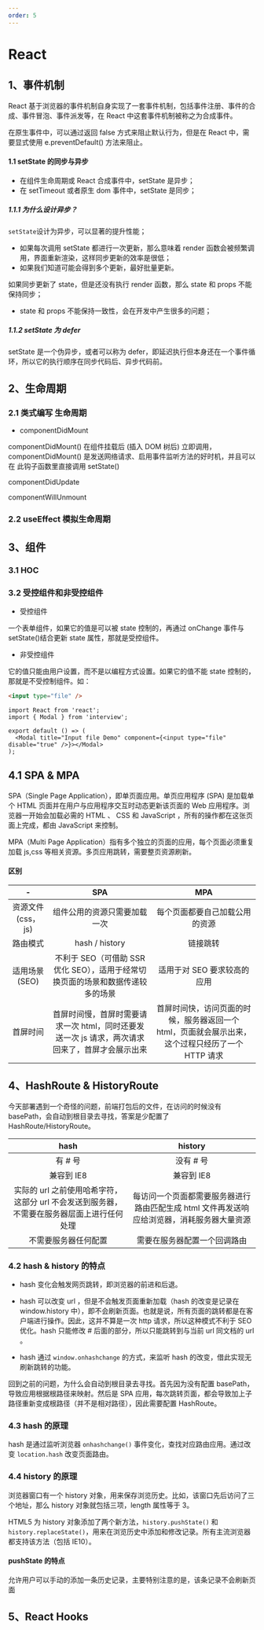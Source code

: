 ```yaml
---
order: 5
---
```


# React

## 1、事件机制

React 基于浏览器的事件机制自身实现了一套事件机制，包括事件注册、事件的合成、事件冒泡、事件派发等，在 React 中这套事件机制被称之为合成事件。

在原生事件中，可以通过返回 false 方式来阻止默认行为，但是在 React 中，需要显式使用 e.preventDefault() 方法来阻止。

#### 1.1 setState 的同步与异步

- 在组件生命周期或 React 合成事件中，setState 是异步；
- 在 setTimeout 或者原生 dom 事件中，setState 是同步；

##### 1.1.1 为什么设计异步？

`setState`设计为异步，可以显著的提升性能；

- 如果每次调用 setState 都进行一次更新，那么意味着 render 函数会被频繁调用，界面重新渲染，这样同步更新的效率是很低；
- 如果我们知道可能会得到多个更新，最好批量更新。

如果同步更新了 state，但是还没有执行 render 函数，那么 state 和 props 不能保持同步；

- state 和 props 不能保持一致性，会在开发中产生很多的问题；

##### 1.1.2 setState 为 defer

setState 是一个伪异步，或者可以称为 defer，即延迟执行但本身还在一个事件循环，所以它的执行顺序在同步代码后、异步代码前。

## 2、生命周期

### 2.1 类式编写 生命周期

- componentDidMount

componentDidMount() 在组件挂载后 (插入 DOM 树后) 立即调用，componentDidMount() 是发送网络请求、启用事件监听方法的好时机，并且可以在 此钩子函数里直接调用 setState()

componentDidUpdate

componentWillUnmount

### 2.2 useEffect 模拟生命周期

## 3、组件

### 3.1 HOC

### 3.2 受控组件和非受控组件

- 受控组件

一个表单组件，如果它的值是可以被 state 控制的，再通过 onChange 事件与 setState()结合更新 state 属性，那就是受控组件。

- 非受控组件

它的值只能由用户设置，而不是以编程方式设置。如果它的值不能 state 控制的，那就是不受控制组件。如：

```html
<input type="file" />
```

```tsx
import React from 'react';
import { Modal } from 'interview';

export default () => (
  <Modal title="Input file Demo" component={<input type="file" disable="true" />}></Modal>
);
```

## 4.1 SPA & MPA

SPA（Single Page Application），即单页面应用。单页应用程序 (SPA) 是加载单个 HTML 页面并在用户与应用程序交互时动态更新该页面的 Web 应用程序。浏览器一开始会加载必需的 HTML 、 CSS 和 JavaScript ，所有的操作都在这张页面上完成，都由 JavaScript 来控制。

MPA（Multi Page Application）指有多个独立的页面的应用，每个页面必须重复加载 js,css 等相关资源。多页应用跳转，需要整页资源刷新。

#### 区别

| - | SPA | MPA |
| :-: | :-: | :-: |
| 资源文件(css，js) | 组件公用的资源只需要加载一次 | 每个页面都要自己加载公用的资源 |
| 路由模式 | hash / history | 链接跳转 |
| 适用场景(SEO) | 不利于 SEO（可借助 SSR 优化 SEO），适用于经常切换页面的场景和数据传递较多的场景 | 适用于对 SEO 要求较高的应用 |
| 首屏时间 | 首屏时间慢，首屏时需要请求一次 html，同时还要发送一次 js 请求，两次请求回来了，首屏才会展示出来 | 首屏时间快，访问页面的时候，服务器返回一个 html，页面就会展示出来，这个过程只经历了一个 HTTP 请求 |

## 4、HashRoute & HistoryRoute

今天部署遇到一个奇怪的问题，前端打包后的文件，在访问的时候没有 basePath，会自动到根目录去寻找，答案是少配置了 HashRoute/HistoryRoute。

| hash | history |
| :-: | :-: |
| 有 # 号 | 没有 # 号 |
| 兼容到 IE8 | 兼容到 IE8 |
| 实际的 url 之前使用哈希字符，这部分 url 不会发送到服务器，不需要在服务器层面上进行任何处理 | 每访问一个页面都需要服务器进行路由匹配生成 html 文件再发送响应给浏览器，消耗服务器大量资源 |
| 不需要服务器任何配置 | 需要在服务器配置一个回调路由 |

### 4.2 hash & history 的特点

- hash 变化会触发网页跳转，即浏览器的前进和后退。

- hash 可以改变 url ，但是不会触发页面重新加载（hash 的改变是记录在 window.history 中），即不会刷新页面。也就是说，所有页面的跳转都是在客户端进行操作。因此，这并不算是一次 http 请求，所以这种模式不利于 SEO 优化。hash 只能修改 # 后面的部分，所以只能跳转到与当前 url 同文档的 url 。

- hash 通过 `window.onhashchange` 的方式，来监听 hash 的改变，借此实现无刷新跳转的功能。

回到之前的问题，为什么会自动到根目录去寻找。首先因为没有配置 basePath，导致应用根据根路径来映射。然后是 SPA 应用，每次跳转页面，都会导致加上子路径重新变成根路径（并不是相对路径），因此需要配置 HashRoute。

### 4.3 hash 的原理

hash 是通过监听浏览器 `onhashchange()` 事件变化，查找对应路由应用。通过改变 `location.hash` 改变页面路由。

### 4.4 history 的原理

浏览器窗口有一个 history 对象，用来保存浏览历史。比如，该窗口先后访问了三个地址，那么 history 对象就包括三项，length 属性等于 3。

HTML5 为 history 对象添加了两个新方法，`history.pushState()` 和 `history.replaceState()`，用来在浏览历史中添加和修改记录。所有主流浏览器都支持该方法（包括 IE10）。

#### pushState 的特点

允许用户可以手动的添加一条历史记录，主要特别注意的是，该条记录不会刷新页面

## 5、React Hooks

###
